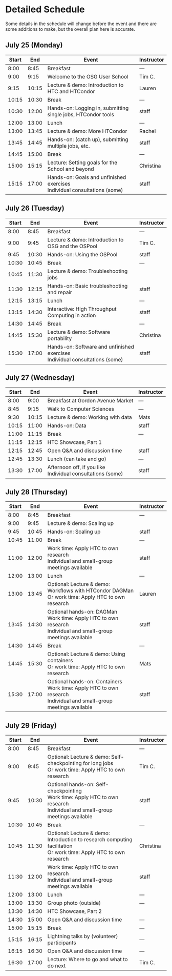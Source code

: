 # Detailed Schedule

Some details in the schedule will change before the event and there are some additions to make, but the overall plan here is accurate.

## July 25 (Monday)

| Start | End | Event                                                                         | Instructor |
|-------|-------|-------------------------------------------------------------------------------|------------------------|
| 8:00 | 8:45 | Breakfast                                                                     | — |
| 9:00 | 9:15 | Welcome to the OSG User School                                                | Tim C. |
| 9:15 | 10:15 | Lecture & demo: Introduction to HTC and HTCondor                              | Lauren |
| 10:15 | 10:30 | Break                                                                         | — |
| 10:30 | 12:00 | Hands-on: Logging in, submitting single jobs, HTCondor tools                  | staff |
| 12:00 | 13:00 | Lunch                                                                         | — |
| 13:00 | 13:45 | Lecture & demo: More HTCondor                                                 | Rachel |
| 13:45 | 14:45 | Hands-on: (catch up), submitting multiple jobs, etc.                          | staff |
| 14:45 | 15:00 | Break                                                                         | — |
| 15:00 | 15:15 | Lecture: Setting goals for the School and beyond                              | Christina |
| 15:15 | 17:00 | Hands-on: Goals and unfinished exercises <br> Individual consultations (some) | staff |

## July 26 (Tuesday)

| Start | End | Event                                                                            | Instructor |
|-------|-------|----------------------------------------------------------------------------------|------------------------|
| 8:00 | 8:45 | Breakfast                                                                        | — |
| 9:00 | 9:45 | Lecture & demo: Introduction to OSG and the OSPool                               | Tim C. |
| 9:45 | 10:30 | Hands-on: Using the OSPool                                                       | staff |
| 10:30 | 10:45 | Break                                                                            | — |
| 10:45 | 11:30 | Lecture & demo: Troubleshooting jobs                                             |  |
| 11:30 | 12:15 | Hands-on: Basic troubleshooting and repair                                       | staff |
| 12:15 | 13:15 | Lunch                                                                            | — |
| 13:15 | 14:30 | Interactive: High Throughput Computing in action                                 | staff |
| 14:30 | 14:45 | Break                                                                            | — |
| 14:45 | 15:30 | Lecture & demo: Software portability                                             | Christina |
| 15:30 | 17:00 | Hands-on: Software and unfinished exercises <br> Individual consultations (some) | staff |

## July 27 (Wednesday)

| Start | End                            | Event                                                           | Instructor |
|-------|--------------------------------|-----------------------------------------------------------------|------------|
| 8:00  | 9:00 | Breakfast at Gordon Avenue Market                               | —          |
| 8:45  | 9:15 | Walk to Computer Sciences                                       | —          |
| 9:30  | 10:15 | Lecture & demo: Working with data                               | Mats       |
| 10:15 | 11:00 | Hands-on: Data                                                  | staff      |
| 11:00 | 11:15 | Break                                                           | —          |
| 11:15 | 12:15 | HTC Showcase, Part 1                                            |            |
| 12:15 | 12:45 | Open Q&A and discussion time                                    | staff      |    
| 12:45 | 13:30 | Lunch (can take and go)                                         | —          |             
| 13:30 | 17:00 | Afternoon off, if you like <br> Individual consultations (some) |  staff     |

## July 28 (Thursday)

| Start | End                            | Event                                                                                                                      | Instructor |
|-------|--------------------------------|----------------------------------------------------------------------------------------------------------------------------|-----------------------|
| 8:00  | 8:45 | Breakfast                                                                                                                  | — |
| 9:00  | 9:45 | Lecture & demo: Scaling up                                                                                                 | |
|  9:45 | 10:45 | Hands-on: Scaling up                                                                                                       | staff |
|  10:45 | 11:00 | Break                                                                                                                      | — |
|  11:00 | 12:00 | Work time: Apply HTC to own research <br> Individual and small-group meetings available                                    | staff |
|  12:00 | 13:00 | Lunch                                                                                                                      | — |
|  13:00 | 13:45 | Optional: Lecture & demo: Workflows with HTCondor DAGMan <br> Or work time: Apply HTC to own research                      | Lauren |
|  13:45 | 14:30 | Optional hands-on: DAGMan <br> Work time: Apply HTC to own research <br> Individual and small-group meetings available     | staff |
|  14:30 | 14:45 | Break                                                                                                                      | — |
|  14:45 | 15:30 | Optional: Lecture & demo: Using containers <br> Or work time: Apply HTC to own research                                    | Mats |
| 15:30 | 17:00 | Optional hands-on: Containers <br> Work time: Apply HTC to own research <br> Individual and small-group meetings available | staff |

## July 29 (Friday)

| Start | End                            | Event                                                                                                                              | Instructor |
|-------|--------------------------------|------------------------------------------------------------------------------------------------------------------------------------|-----------------------|
| 8:00  | 8:45 | Breakfast                                                                                                                          | — |
| 9:00  | 9:45 | Optional: Lecture & demo: Self-checkpointing for long jobs <br> Or work time: Apply HTC to own research                            | Tim C. |
 | 9:45  | 10:30 | Optional hands-on: Self-checkpointing <br> Work time: Apply HTC to own research <br> Individual and small-group meetings available | staff |
 | 10:30 | 10:45 | Break                                                                                                                              | — |
 | 10:45 | 11:30 | Optional: Lecture & demo: Introduction to research computing facilitation <br> Or work time: Apply HTC to own research             | Christina |
 | 11:30 | 12:00 | Work time: Apply HTC to own research <br> Individual and small-group meetings available                                            | staff |
 | 12:00 | 13:00 | Lunch                                                                                                                              | — |
 | 13:00 | 13:30 | Group photo (outside)                                                                                                              | — |
 | 13:30 | 14:30 | HTC Showcase, Part 2                                                                                                               |  |
 | 14:30 | 15:00 | Open Q&A and discussion time                                                                                                       | — |
 | 15:00 | 15:15 | Break                                                                                                                              | — |
 | 15:15 | 16:15 | Lightning talks by (volunteer) participants                                                                                        | — |
| 16:15 | 16:30 | Open Q&A and discussion time                                                                                                       | — |
 | 16:30 | 17:00 | Lecture: Where to go and what to do next                                                                                           | Tim C. |
